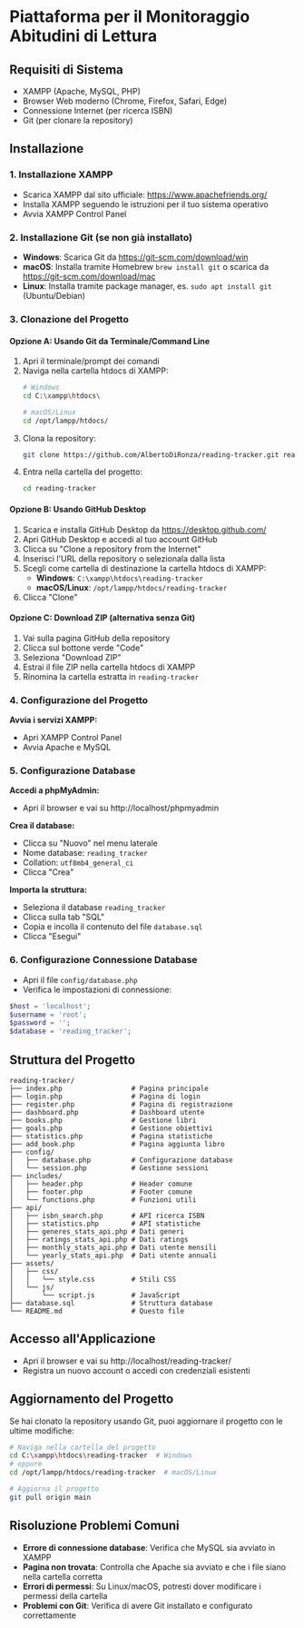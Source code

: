 # Piattaforma per il Monitoraggio Abitudini di Lettura

## Requisiti di Sistema

- XAMPP (Apache, MySQL, PHP)
- Browser Web moderno (Chrome, Firefox, Safari, Edge)
- Connessione Internet (per ricerca ISBN)
- Git (per clonare la repository)

## Installazione

### 1. Installazione XAMPP

- Scarica XAMPP dal sito ufficiale: https://www.apachefriends.org/
- Installa XAMPP seguendo le istruzioni per il tuo sistema operativo
- Avvia XAMPP Control Panel

### 2. Installazione Git (se non già installato)

- **Windows**: Scarica Git da https://git-scm.com/download/win
- **macOS**: Installa tramite Homebrew `brew install git` o scarica da https://git-scm.com/download/mac
- **Linux**: Installa tramite package manager, es. `sudo apt install git` (Ubuntu/Debian)

### 3. Clonazione del Progetto

#### Opzione A: Usando Git da Terminale/Command Line

1. Apri il terminale/prompt dei comandi
2. Naviga nella cartella htdocs di XAMPP:
   ```bash
   # Windows
   cd C:\xampp\htdocs\
   
   # macOS/Linux
   cd /opt/lampp/htdocs/
   ```
3. Clona la repository:
   ```bash
   git clone https://github.com/AlbertoDiRonza/reading-tracker.git reading-tracker
   ```
4. Entra nella cartella del progetto:
   ```bash
   cd reading-tracker
   ```

#### Opzione B: Usando GitHub Desktop

1. Scarica e installa GitHub Desktop da https://desktop.github.com/
2. Apri GitHub Desktop e accedi al tuo account GitHub
3. Clicca su "Clone a repository from the Internet"
4. Inserisci l'URL della repository o selezionala dalla lista
5. Scegli come cartella di destinazione la cartella htdocs di XAMPP:
   - **Windows**: `C:\xampp\htdocs\reading-tracker`
   - **macOS/Linux**: `/opt/lampp/htdocs/reading-tracker`
6. Clicca "Clone"

#### Opzione C: Download ZIP (alternativa senza Git)

1. Vai sulla pagina GitHub della repository
2. Clicca sul bottone verde "Code"
3. Seleziona "Download ZIP"
4. Estrai il file ZIP nella cartella htdocs di XAMPP
5. Rinomina la cartella estratta in `reading-tracker`

### 4. Configurazione del Progetto

**Avvia i servizi XAMPP:**
- Apri XAMPP Control Panel
- Avvia Apache e MySQL

### 5. Configurazione Database

**Accedi a phpMyAdmin:**
- Apri il browser e vai su http://localhost/phpmyadmin

**Crea il database:**
- Clicca su "Nuovo" nel menu laterale
- Nome database: `reading_tracker`
- Collation: `utf8mb4_general_ci`
- Clicca "Crea"

**Importa la struttura:**
- Seleziona il database `reading_tracker`
- Clicca sulla tab "SQL"
- Copia e incolla il contenuto del file `database.sql`
- Clicca "Esegui"

### 6. Configurazione Connessione Database

- Apri il file `config/database.php`
- Verifica le impostazioni di connessione:
```php
$host = 'localhost';
$username = 'root';
$password = '';
$database = 'reading_tracker';
```

## Struttura del Progetto

```
reading-tracker/
├── index.php                 # Pagina principale
├── login.php                 # Pagina di login
├── register.php              # Pagina di registrazione
├── dashboard.php             # Dashboard utente
├── books.php                 # Gestione libri
├── goals.php                 # Gestione obiettivi
├── statistics.php            # Pagina statistiche
├── add_book.php              # Pagina aggiunta libro
├── config/
│   ├── database.php          # Configurazione database
│   └── session.php           # Gestione sessioni
├── includes/
│   ├── header.php            # Header comune
│   ├── footer.php            # Footer comune
│   └── functions.php         # Funzioni utili
├── api/
│   ├── isbn_search.php       # API ricerca ISBN
│   ├── statistics.php        # API statistiche
│   ├── generes_stats_api.php # Dati generi 
│   ├── ratings_stats_api.php # Dati ratings
│   ├── monthly_stats_api.php # Dati utente mensili
│   └── yearly_stats_api.php  # Dati utente annuali
├── assets/
│   ├── css/
│   │   └── style.css         # Stili CSS
│   └── js/
│       └── script.js         # JavaScript
├── database.sql              # Struttura database
└── README.md                 # Questo file
```

## Accesso all'Applicazione

- Apri il browser e vai su http://localhost/reading-tracker/
- Registra un nuovo account o accedi con credenziali esistenti

## Aggiornamento del Progetto

Se hai clonato la repository usando Git, puoi aggiornare il progetto con le ultime modifiche:

```bash
# Naviga nella cartella del progetto
cd C:\xampp\htdocs\reading-tracker  # Windows
# oppure
cd /opt/lampp/htdocs/reading-tracker  # macOS/Linux

# Aggiorna il progetto
git pull origin main
```

## Risoluzione Problemi Comuni

- **Errore di connessione database**: Verifica che MySQL sia avviato in XAMPP
- **Pagina non trovata**: Controlla che Apache sia avviato e che i file siano nella cartella corretta
- **Errori di permessi**: Su Linux/macOS, potresti dover modificare i permessi della cartella
- **Problemi con Git**: Verifica di avere Git installato e configurato correttamente
